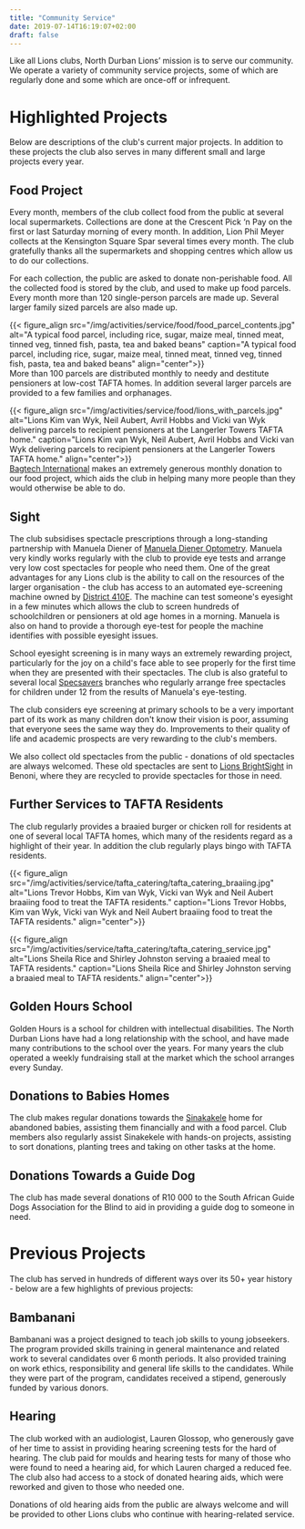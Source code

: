 ```yaml
---
title: "Community Service"
date: 2019-07-14T16:19:07+02:00
draft: false
---
```


Like all Lions clubs, North Durban Lions’ mission is to serve our community. We operate a variety of community service projects, some of which are regularly done and some which are once-off or infrequent.

# Highlighted Projects

Below are descriptions of the club's current major projects. In addition to these projects the club also serves in many different small and large projects every year.

## Food Project
Every month, members of the club collect food from the public at several local supermarkets. Collections are done at the Crescent Pick ‘n Pay on the first or last Saturday morning of every month. In addition, Lion Phil Meyer collects at the Kensington Square Spar several times every month. The club gratefully thanks all the supermarkets and shopping centres which allow us to do our collections.

For each collection, the public are asked to donate non-perishable food. All the collected food is stored by the club, and used to make up food parcels. Every month more than 120 single-person parcels  are made up. Several larger family sized parcels are also made up.

{{< figure_align src="/img/activities/service/food/food_parcel_contents.jpg" alt="A typical food parcel, including rice, sugar, maize meal, tinned meat, tinned veg, tinned fish, pasta, tea and baked beans" caption="A typical food parcel, including rice, sugar, maize meal, tinned meat, tinned veg, tinned fish, pasta, tea and baked beans" align="center">}}
 \
More than 100 parcels are distributed monthly to needy and destitute pensioners at low-cost TAFTA homes. In addition several larger parcels are provided to a few families and orphanages.

{{< figure_align src="/img/activities/service/food/lions_with_parcels.jpg" alt="Lions Kim van Wyk, Neil Aubert, Avril Hobbs and Vicki van Wyk delivering parcels to recipient pensioners at the Langerler Towers TAFTA home." caption="Lions Kim van Wyk, Neil Aubert, Avril Hobbs and Vicki van Wyk delivering parcels to recipient pensioners at the Langerler Towers TAFTA home." align="center">}}
 \
[Bagtech International](http://www.bagtechint.com) makes an extremely generous monthly donation to our food project, which aids the club in helping many more people than they would otherwise be able to do.

## Sight
The club subsidises spectacle prescriptions through a long-standing partnership with Manuela Diener of [Manuela Diener Optometry](http://www.eyesa.co.za/). Manuela very kindly works regularly with the club to provide eye tests and arrange very low cost spectacles for people who need them. One of the great advantages for any Lions club is the ability to call on the resources of the larger organisation - the club has access to an automated eye-screening machine owned by [District 410E](https://lions410e.org.za/). The machine can test someone's eyesight in a few minutes which allows the club to screen hundreds of schoolchildren or pensioners at old age homes in a morning. Manuela is also on hand to provide a thorough eye-test for people the machine identifies with possible eyesight issues. 

School eyesight screening is in many ways an extremely rewarding project, particularly for the joy on a child's face able to see properly for the first time when they are presented with their spectacles. The club is also grateful to several local [Specsavers](https://www.specsavers.co.za/) branches who regularly arrange free spectacles for children under 12 from the results of Manuela's eye-testing.

The club considers eye screening at primary schools to be a very important part of its work as many children don't know their vision is poor, assuming that everyone sees the same way they do. Improvements to their quality of life and academic prospects are very rewarding to the club's members.

We also collect old spectacles from the public - donations of old spectacles are always welcomed. These old spectacles are sent to [Lions BrightSight](http://www.lionsbrightsight.co.za/ ) in Benoni, where they are recycled to provide spectacles for those in need.

## Further Services to TAFTA Residents

The club regularly provides a braaied burger or chicken roll for residents at one of several local TAFTA homes, which many of the residents regard as a highlight of their year. In addition the club regularly plays bingo with TAFTA residents.

{{< figure_align src="/img/activities/service/tafta_catering/tafta_catering_braaiing.jpg" alt="Lions Trevor Hobbs, Kim van Wyk, Vicki van Wyk and Neil Aubert braaiing food to treat the TAFTA residents." caption="Lions Trevor Hobbs, Kim van Wyk, Vicki van Wyk and Neil Aubert braaiing food to treat the TAFTA residents." align="center">}}

{{< figure_align src="/img/activities/service/tafta_catering/tafta_catering_service.jpg" alt="Lions Sheila Rice and Shirley Johnston serving a braaied meal to TAFTA residents." caption="Lions Sheila Rice and Shirley Johnston serving a braaied meal to TAFTA residents." align="center">}}

## Golden Hours School
Golden Hours is a school for children with intellectual disabilities. The North Durban Lions have had a long relationship with the school, and have made many contributions to the school over the years. For many years the club operated a weekly fundraising stall at the market which the school arranges every Sunday.

## Donations to Babies Homes
The club makes regular donations towards the [Sinakakele](http://sinakekele.org.za/) home for abandoned babies, assisting them financially and with a food parcel. Club members also regularly assist Sinakekele with hands-on projects, assisting to sort donations, planting trees and taking on other tasks at the home.

## Donations Towards a Guide Dog
The club has made several donations of R10 000 to the South African Guide Dogs Association for the Blind to aid in providing a guide dog to someone in need.

# Previous Projects

The club has served in hundreds of different ways over its 50+ year history - below are a few highlights of previous projects:

## Bambanani
Bambanani was a project designed to teach job skills to young jobseekers. The program provided skills training in general maintenance and related work to several candidates over 6 month periods. It also provided training on work ethics, responsibility and general life skills to the candidates. While they were part of the program, candidates received a stipend, generously funded by various donors.

## Hearing
The club worked with an audiologist, Lauren Glossop, who generously gave of her time to assist in providing hearing screening tests for the hard of hearing. The club paid for moulds and hearing tests for many of those who were found to need a hearing aid, for which Lauren charged a reduced fee. The club also had access to a stock of donated hearing aids, which were reworked and given to those who needed one. 

Donations of old hearing aids from the public are always welcome and will be provided to other Lions clubs who continue with hearing-related service.

